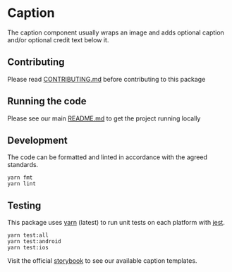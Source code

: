 # Caption

The caption component usually wraps an image and adds optional caption and/or
optional credit text below it.

## Contributing

Please read [CONTRIBUTING.md](./CONTRIBUTING.md) before contributing to this
package

## Running the code

Please see our main [README.md](../README.md) to get the project running locally

## Development

The code can be formatted and linted in accordance with the agreed standards.

```
yarn fmt
yarn lint
```

## Testing

This package uses [yarn](https://yarnpkg.com) (latest) to run unit tests on each
platform with [jest](https://facebook.github.io/jest/).

```
yarn test:all
yarn test:android
yarn test:ios
```

Visit the official
[storybook](http://components.thetimes.co.uk/?knob-Size%20of%20ad%20placeholder%3A=default&selectedKind=Primitives%2FCaption&selectedStory=Without%20credits&full=0&addons=1&stories=1&panelRight=0&addonPanel=storybooks%2Fstorybook-addon-knobs)
to see our available caption templates.
